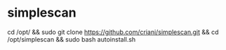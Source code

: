 # simplescan
 
cd /opt/ && sudo git clone https://github.com/criani/simplescan.git && cd /opt/simplescan && sudo bash autoinstall.sh
